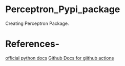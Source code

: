 # Perceptron_Pypi_package
Creating Perceptron Package.

# References-
[official python docs](https://packaging.python.org/tutorials/packaging-projects/)
[Github Docs for giithub actions](https://docs.github.com/en/actions/automating-builds-and-tests/building-and-testing-python#publishing-to-package-registries)

